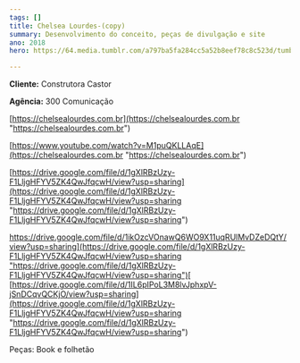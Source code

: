 ```yaml
---
tags: []
title: Chelsea Lourdes-(copy)
summary: Desenvolvimento do conceito, peças de divulgação e site
ano: 2018
hero: https://64.media.tumblr.com/a797ba5fa284cc5a52b8eef78c8c523d/tumblr_n0sns6x6X31tsd7eso2_500.jpg

---
```

**Cliente:** Construtora Castor

**Agência:** 300 Comunicação

[https://chelsealourdes.com.br](https://chelsealourdes.com.br "https://chelsealourdes.com.br")

[https://www.youtube.com/watch?v=M1puQKLLAqE](https://chelsealourdes.com.br "https://chelsealourdes.com.br")

[https://drive.google.com/file/d/1gXlRBzUzy-F1LljgHFYV5ZK4QwJfqcwH/view?usp=sharing](https://drive.google.com/file/d/1gXlRBzUzy-F1LljgHFYV5ZK4QwJfqcwH/view?usp=sharing "https://drive.google.com/file/d/1gXlRBzUzy-F1LljgHFYV5ZK4QwJfqcwH/view?usp=sharing")

[https://drive.google.com/file/d/1ikOzcVOnawQ6WO9X11uqRUlMvDZeDQtY/view?usp=sharing](https://drive.google.com/file/d/1gXlRBzUzy-F1LljgHFYV5ZK4QwJfqcwH/view?usp=sharing "https://drive.google.com/file/d/1gXlRBzUzy-F1LljgHFYV5ZK4QwJfqcwH/view?usp=sharing")[  
](https://drive.google.com/file/d/1ikOzcVOnawQ6WO9X11uqRUlMvDZeDQtY/view?usp=sharing)[https://drive.google.com/file/d/1IL6pIPoL3M8lvJphxpV-jSnDCqvQCKjO/view?usp=sharing](https://drive.google.com/file/d/1gXlRBzUzy-F1LljgHFYV5ZK4QwJfqcwH/view?usp=sharing "https://drive.google.com/file/d/1gXlRBzUzy-F1LljgHFYV5ZK4QwJfqcwH/view?usp=sharing")

Peças: Book e folhetão